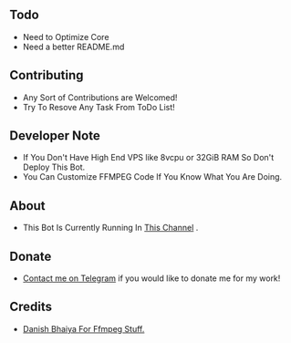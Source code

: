 ## Todo

- Need to Optimize Core
- Need a better README.md

## Contributing

- Any Sort of Contributions are Welcomed!
- Try To Resove Any Task From ToDo List!

## Developer Note

- If You Don't Have High End VPS like 8vcpu or 32GiB RAM So Don't Deploy This Bot.
- You Can Customize FFMPEG Code If You Know What You Are Doing.

## About

- This Bot Is Currently Running In [This Channel](t.me/Ongoing_Animes_Flares) .

## Donate

- [Contact me on Telegram](t.me/kaif_00z) if you would like to donate me for my work!

## Credits

- [Danish Bhaiya For Ffmpeg Stuff.](https://github.com/1danish-00/)